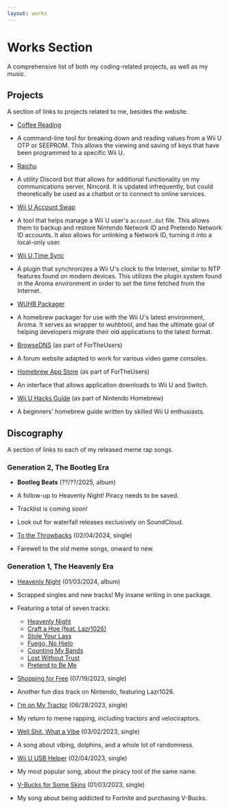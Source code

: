 ```yaml
---
layout: works
---
```


# Works Section

A comprehensive list of both my coding-related projects, as well as my music.

## Projects

A section of links to projects related to me, besides the website.

* [Coffee Reading](https://github.com/Nightkingale/Coffee-Reading)
* A command-line tool for breaking down and reading values from a Wii U OTP or SEEPROM. This allows the viewing and saving of keys that have been programmed to a specific Wii U.

* [Raichu](https://github.com/Nightkingale/Raichu) 
* A utility Discord bot that allows for additional functionality on my communications server, Nincord. It is updated infrequently, but could theoretically be used as a chatbot or to connect to online services.

* [Wii U Account Swap](https://github.com/Nightkingale/Wii-U-Account-Swap)
* A tool that helps manage a Wii U user's `account.dat` file. This allows them to backup and restore Nintendo Network ID and Pretendo Network ID accounts. It also allows for unlinking a Network ID, turning it into a local-only user.

* [Wii U Time Sync](https://github.com/Nightkingale/Wii-U-Time-Sync)
* A plugin that synchronizes a Wii U's clock to the Internet, similar to NTP features found on modern devices. This utilizes the plugin system found in the Aroma environment in order to set the time fetched from the Internet.

* [WUHB Packager](https://github.com/Nightkingale/WUHB-Packager)
* A homebrew packager for use with the Wii U's latest environment, Aroma. It serves as wrapper to wuhbtool, and has the ultimate goal of helping developers migrate their old applications to the latest format. 

* [BrowseDNS](https://browsedns.net/) (as part of ForTheUsers)
* A forum website adapted to work for various video game consoles.

* [Homebrew App Store](https://github.com/fortheusers/hb-appstore) (as part of ForTheUsers)
* An interface that allows application downloads to Wii U and Switch. 

* [Wii U Hacks Guide](https://wiiu.hacks.guide/) (as part of Nintendo Homebrew)
* A beginners' homebrew guide written by skilled Wii U enthusiasts.

## Discography

A section of links to each of my released meme rap songs.

### Generation 2, The Bootleg Era

* **Bootleg Beats** (??/??/2025, album)
* A follow-up to Heavenly Night! Piracy needs to be saved.
* Tracklist is coming soon!
* Look out for waterfall releases exclusively on SoundCloud.

* [To the Throwbacks](https://nightkingale.bandcamp.com/merch) (02/04/2024, single)
* Farewell to the old meme songs, onward to new.

### Generation 1, The Heavenly Era

* [Heavenly Night](https://push.fm/fl/hn) (01/03/2024, album)
* Scrapped singles and new tracks! My insane writing in one package.
* Featuring a total of seven tracks:
    * [Heavenly Night](https://soundcloud.com/nightkingale/heavenly-night?in=nightkingale/sets/heavenly-night)
    * [Craft a Hoe (feat. Lazr1026)](https://soundcloud.com/nightkingale/craft-a-hoe?in=nightkingale/sets/heavenly-night)
    * [Stole Your Lass](https://soundcloud.com/nightkingale/stole-your-lass?in=nightkingale/sets/heavenly-night)
    * [Fuego, No Hielo](https://soundcloud.com/nightkingale/fuego-no-hielo?in=nightkingale/sets/heavenly-night)
    * [Counting My Bands](https://soundcloud.com/nightkingale/counting-my-bands?in=nightkingale/sets/heavenly-night)
    * [Lost Without Trust](https://soundcloud.com/nightkingale/lost-without-trust?in=nightkingale/sets/heavenly-night)
    * [Pretend to Be Me](https://soundcloud.com/nightkingale/pretend-to-be-me?in=nightkingale/sets/heavenly-night)

* [Shopping for Free](https://push.fm/fl/sff) (07/19/2023, single)
* Another fun diss track on Nintendo, featuring Lazr1026.

* [I'm on My Tractor](https://push.fm/fl/iomt) (06/28/2023, single)
* My return to meme rapping, including tractors and velociraptors.

* [Well Shit, What a Vibe](https://push.fm/fl/wswav) (03/02/2023, single)
* A song about vibing, dolphins, and a whole lot of randomness.

* [Wii U USB Helper](https://push.fm/fl/wuub) (02/04/2023, single)
* My most popular song, about the piracy tool of the same name.

* [V-Bucks for Some Skins](https://push.fm/fl/vbfss) (01/03/2023, single)
* My song about being addicted to Fortnite and purchasing V-Bucks.